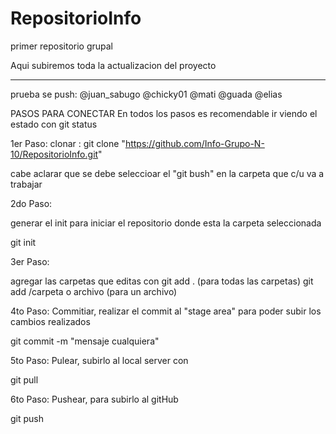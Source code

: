 # RepositorioInfo
primer repositorio grupal

Aqui subiremos toda la actualizacion del proyecto

-------
prueba se push: @juan_sabugo 
@chicky01
@mati
@guada 
@elias

PASOS PARA CONECTAR
En todos los pasos es recomendable ir viendo el estado con git status

1er Paso:
clonar : git clone "https://github.com/Info-Grupo-N-10/RepositorioInfo.git"

cabe aclarar que se debe seleccioar el "git bush" en la carpeta que c/u va a trabajar

2do Paso:

generar el init para iniciar el repositorio donde esta la carpeta seleccionada

git init

3er Paso:

agregar las carpetas que editas con
git add . (para todas las carpetas)
git add /carpeta o archivo (para un archivo)

4to Paso:
Commitiar, realizar el commit al "stage area" para poder subir los cambios realizados

git commit -m "mensaje cualquiera"

5to Paso:
Pulear, subirlo al local server con

git pull

6to Paso:
Pushear, para subirlo al gitHub

git push



